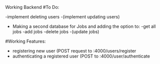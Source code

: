 Working Backend
#To Do:

-implement deleting users
-(implement updating users)

- Making a second database for Jobs and adding the option to:
    -get all jobs
    -add jobs
    -delete jobs
    -(update jobs)

#Working Features:
+ registering new user (POST request to :4000/users/register
+ authenticating a registered user (POST to :4000/user/authenticate
